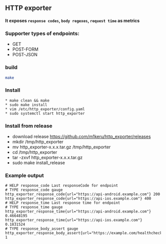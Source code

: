 ## HTTP exporter 
####  It exposes `response codes`, `body regexes`, `request time` as metrics

### Supporter types of endpoints:
* GET
* POST-FORM
* POST-JSON

### build
```bash 
make
```

### Install
```
* make clean && make
* sudo make install
* vim /etc/http_exporter/config.yaml
* sudo systemctl start http_exporter 
```

### Install from release
* download release https://github.com/m1keru/http_exporter/releases
* mkdir /tmp/http_exporter 
* mv http_exporter-x.x.x.tar.gz /tmp/http_exporter
* cd /tmp/http_exporter
* tar -zxvf http_exporter-x.x.x.tar.gz
* sudo make install_release

### Example output
```
# HELP response_code Last responseCode for endpoint
# TYPE response_code gauge
http_exporter_response_code{url="https://api-android.example.com"} 200
http_exporter_response_code{url="https://api-ios.example.com"} 400
# HELP response_time Last response time for endpoint
# TYPE response_time gauge
http_exporter_response_time{url="https://api-android.example.com"} 0.46648195
http_exporter_response_time{url="https://api-ios.example.com"} 0.1831524
# TYPE response_body_assert gauge
http_exporter_response_body_assert{url="https://example.com/healthcheck"} 1
```
